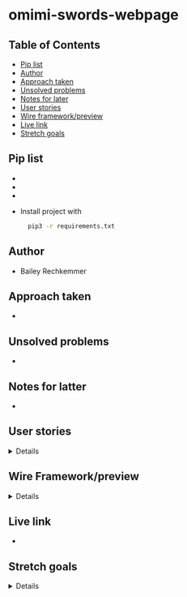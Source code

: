 # omimi-swords-webpage


## Table of Contents

- [Pip list](#pip-list)
- [Author](#author)
- [Approach taken](#approach-taken)
- [Unsolved problems](#unsolved-problem)
- [Notes for later](#notes-for-latter)
- [User stories](#user-stories)
- [Wire framework/preview](#wire-framework/preview)
- [Live link](#live-link)
- [Stretch goals](#stretch-goals)

## Pip list

- 

- 

- 

- Install project with
  ```bash
    pip3 -r requirements.txt
  ```

## Author

- Bailey Rechkemmer


## Approach taken

-  

## Unsolved problems

- 

## Notes for latter

- 

## User stories

<details close>
<ul>
<li>make the video able to play and take up full screen on the page {}</li>
<li></li>
<li></li>
<li></li>
<li></li>
</ul>
</details>

## Wire Framework/preview 

<details close>

| Description | Screenshot |
|------------ | ------------|
| <h3 align="center">Preview</h3> | <img src="img/" width=400 height=500/> |
| <h3 align="center">Home Page</h3> | <img src="img/" width=400 height=500/> |
| <h3 align="center">NPC Cards</h3> | <img src="img/" width=400 height=500/> |
</details>

## Live link

- 

## Stretch goals

<details close>
<ul>
<li></li>
<li></li>
<li></li>
<li></li>
<li></li>
</ul>
</details>